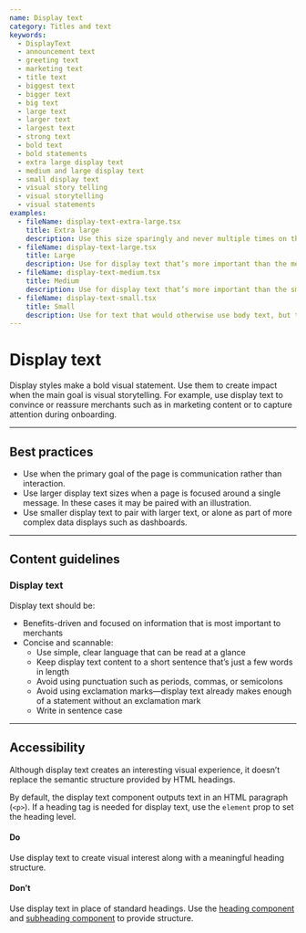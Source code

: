 ```yaml
---
name: Display text
category: Titles and text
keywords:
  - DisplayText
  - announcement text
  - greeting text
  - marketing text
  - title text
  - biggest text
  - bigger text
  - big text
  - large text
  - larger text
  - largest text
  - strong text
  - bold text
  - bold statements
  - extra large display text
  - medium and large display text
  - small display text
  - visual story telling
  - visual storytelling
  - visual statements
examples:
  - fileName: display-text-extra-large.tsx
    title: Extra large
    description: Use this size sparingly and never multiple times on the same page.
  - fileName: display-text-large.tsx
    title: Large
    description: Use for display text that’s more important than the medium size, but less important than extra large.
  - fileName: display-text-medium.tsx
    title: Medium
    description: Use for display text that’s more important than the small size, but less important than large.
  - fileName: display-text-small.tsx
    title: Small
    description: Use for text that would otherwise use body text, but that needs to scale with other display text.
---
```


# Display text

Display styles make a bold visual statement. Use them to create impact when the main goal is visual storytelling. For example, use display text to convince or reassure merchants such as in marketing content or to capture attention during onboarding.

---

## Best practices

- Use when the primary goal of the page is communication rather than interaction.
- Use larger display text sizes when a page is focused around a single message. In these cases it may be paired with an illustration.
- Use smaller display text to pair with larger text, or alone as part of more complex data displays such as dashboards.

---

## Content guidelines

### Display text

Display text should be:

- Benefits-driven and focused on information that is most important to merchants
- Concise and scannable:
  - Use simple, clear language that can be read at a glance
  - Keep display text content to a short sentence that’s just a few words in length
  - Avoid using punctuation such as periods, commas, or semicolons
  - Avoid using exclamation marks—display text already makes enough of a statement without an exclamation mark
  - Write in sentence case

---

## Accessibility

Although display text creates an interesting visual experience, it doesn’t replace the semantic structure provided by HTML headings.

By default, the display text component outputs text in an HTML paragraph (`<p>`). If a heading tag is needed for display text, use the `element` prop to set the heading level.

<!-- dodont -->

#### Do

Use display text to create visual interest along with a meaningful heading structure.

#### Don’t

Use display text in place of standard headings. Use the [heading component](https://polaris.shopify.com/components/heading) and [subheading component](https://polaris.shopify.com/components/subheading) to provide structure.

<!-- end -->
